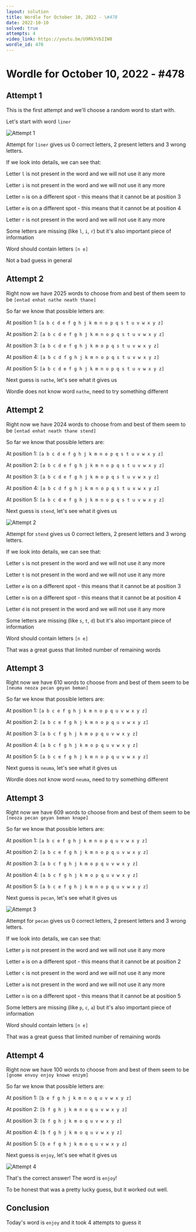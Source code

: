 ```yaml
---
layout: solution
title: Wordle for October 10, 2022 - \#478
date: 2022-10-10
solved: true
attempts: 4
video_link: https://youtu.be/U9Rk5VbIIW8
wordle_id: 478
---
```


# Wordle for October 10, 2022 - \#478

## Attempt 1

This is the first attempt and we'll choose a random word to start with.

Let's start with word `liner`

![Attempt 1](2022-10-10/attempt-1.png)

Attempt for `liner` gives us 0 correct letters, 2 present letters and 3 wrong letters.

If we look into details, we can see that:

Letter `l` is not present in the word and we will not use it any more

Letter `i` is not present in the word and we will not use it any more

Letter `n` is on a different spot - this means that it cannot be at position 3

Letter `e` is on a different spot - this means that it cannot be at position 4

Letter `r` is not present in the word and we will not use it any more

Some letters are missing (like `l`, `i`, `r`) but it's also important piece of information

Word should contain letters `[n e]`

Not a bad guess in general



## Attempt 2

Right now we have 2025 words to choose from and best of them seem to be `[entad enhat nathe neath thane]`

So far we know that possible letters are:

At position 1: `[a b c d e f g h j k m n o p q s t u v w x y z]`

At position 2: `[a b c d e f g h j k m n o p q s t u v w x y z]`

At position 3: `[a b c d e f g h j k m o p q s t u v w x y z]`

At position 4: `[a b c d f g h j k m n o p q s t u v w x y z]`

At position 5: `[a b c d e f g h j k m n o p q s t u v w x y z]`

Next guess is `nathe`, let's see what it gives us

Wordle does not know word `nathe`, need to try something different

## Attempt 2

Right now we have 2024 words to choose from and best of them seem to be `[entad enhat neath thane stend]`

So far we know that possible letters are:

At position 1: `[a b c d e f g h j k m n o p q s t u v w x y z]`

At position 2: `[a b c d e f g h j k m n o p q s t u v w x y z]`

At position 3: `[a b c d e f g h j k m o p q s t u v w x y z]`

At position 4: `[a b c d f g h j k m n o p q s t u v w x y z]`

At position 5: `[a b c d e f g h j k m n o p q s t u v w x y z]`

Next guess is `stend`, let's see what it gives us

![Attempt 2](2022-10-10/attempt-2.png)

Attempt for `stend` gives us 0 correct letters, 2 present letters and 3 wrong letters.

If we look into details, we can see that:

Letter `s` is not present in the word and we will not use it any more

Letter `t` is not present in the word and we will not use it any more

Letter `e` is on a different spot - this means that it cannot be at position 3

Letter `n` is on a different spot - this means that it cannot be at position 4

Letter `d` is not present in the word and we will not use it any more

Some letters are missing (like `s`, `t`, `d`) but it's also important piece of information

Word should contain letters `[n e]`

That was a great guess that limited number of remaining words



## Attempt 3

Right now we have 610 words to choose from and best of them seem to be `[neuma neoza pecan geyan beman]`

So far we know that possible letters are:

At position 1: `[a b c e f g h j k m n o p q u v w x y z]`

At position 2: `[a b c e f g h j k m n o p q u v w x y z]`

At position 3: `[a b c f g h j k m o p q u v w x y z]`

At position 4: `[a b c f g h j k m o p q u v w x y z]`

At position 5: `[a b c e f g h j k m n o p q u v w x y z]`

Next guess is `neuma`, let's see what it gives us

Wordle does not know word `neuma`, need to try something different

## Attempt 3

Right now we have 609 words to choose from and best of them seem to be `[neoza pecan geyan beman knape]`

So far we know that possible letters are:

At position 1: `[a b c e f g h j k m n o p q u v w x y z]`

At position 2: `[a b c e f g h j k m n o p q u v w x y z]`

At position 3: `[a b c f g h j k m o p q u v w x y z]`

At position 4: `[a b c f g h j k m o p q u v w x y z]`

At position 5: `[a b c e f g h j k m n o p q u v w x y z]`

Next guess is `pecan`, let's see what it gives us

![Attempt 3](2022-10-10/attempt-3.png)

Attempt for `pecan` gives us 0 correct letters, 2 present letters and 3 wrong letters.

If we look into details, we can see that:

Letter `p` is not present in the word and we will not use it any more

Letter `e` is on a different spot - this means that it cannot be at position 2

Letter `c` is not present in the word and we will not use it any more

Letter `a` is not present in the word and we will not use it any more

Letter `n` is on a different spot - this means that it cannot be at position 5

Some letters are missing (like `p`, `c`, `a`) but it's also important piece of information

Word should contain letters `[n e]`

That was a great guess that limited number of remaining words



## Attempt 4

Right now we have 100 words to choose from and best of them seem to be `[gnome envoy enjoy knowe enzym]`

So far we know that possible letters are:

At position 1: `[b e f g h j k m n o q u v w x y z]`

At position 2: `[b f g h j k m n o q u v w x y z]`

At position 3: `[b f g h j k m o q u v w x y z]`

At position 4: `[b f g h j k m o q u v w x y z]`

At position 5: `[b e f g h j k m o q u v w x y z]`

Next guess is `enjoy`, let's see what it gives us

![Attempt 4](2022-10-10/attempt-4.png)

That's the correct answer! The word is `enjoy`!

To be honest that was a pretty lucky guess, but it worked out well.

## Conclusion

Today's word is `enjoy` and it took 4 attempts to guess it

